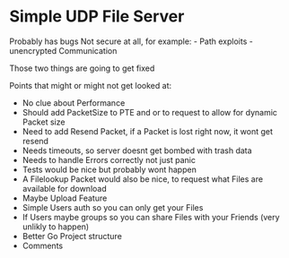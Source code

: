 # Simple UDP File Server

Probably has bugs
Not secure at all, for example: 
    - Path exploits
    - unencrypted Communication

Those two things are going to get fixed

Points that might or might not get looked at:

- No clue about Performance
- Should add PacketSize to PTE and or to request to allow for dynamic Packet size
- Need to add Resend Packet, if a Packet is lost right now, it wont get resend
- Needs timeouts, so server doesnt get bombed with trash data
- Needs to handle Errors correctly not just panic
- Tests would be nice but probably wont happen
- A Filelookup Packet would also be nice, to request what Files are available for download
- Maybe Upload Feature
- Simple Users auth so you can only get your Files
- If Users maybe groups so you can share Files with your Friends (very unlikly to happen)
- Better Go Project structure
- Comments